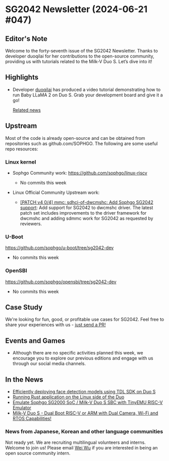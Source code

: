# SG2042 Newsletter (2024-06-21 #047)

## Editor's Note

Welcome to the forty-seventh issue of the SG2042 Newsletter. Thanks to developer duoqilai for her contributions to the open-source community, providing us with tutorials related to the Milk-V Duo S. Let’s dive into it!

## Highlights

+ Developer [duoqilai][Personal Homepage] has produced a video tutorial demonstrating how to run Baby LLaMA 2 on Duo S. Grab your development board and give it a go!

  [Related news](https://www.bilibili.com/video/BV1dn4y197UW)

  [Personal Homepage]:https://space.bilibili.com/1829697

## Upstream

Most of the code is already open-source and can be obtained from repositories such as github.com/SOPHGO. The following are some useful repo resources:

### Linux kernel

+ Sophgo Community work: https://github.com/sophgo/linux-riscv

  + No commits this week

+ Linux Official Community Upstream work:

  + [[PATCH v4 0/4] mmc: sdhci-of-dwcmshc: Add Sophgo SG2042 support][lk-1]: Add support for SG2042 to dwcmshc driver. The latest patch set includes improvements to the driver framework for dwcmshc and adding sdmmc work for SG2042 as requested by reviewers.

[lk-1]: https://lore.kernel.org/linux-riscv/cover.1718697954.git.unicorn_wang@outlook.com/

### U-Boot

https://github.com/sophgo/u-boot/tree/sg2042-dev

+ No commits this week

### OpenSBI

https://github.com/sophgo/opensbi/tree/sg2042-dev

+ No commits this week

## Case Study

We're looking for fun, good, or profitable use cases for SG2042. Feel free to share your experiences with us - [just send a PR!](https://github.com/sophgocommunity/SG2042-Newsletter/pulls)

## Events and Games

- Although there are no specific activities planned this week, we encourage you to explore our previous editions and engage with us through our social media channels.


## In the News

+ [Efficiently deploying face detection models using TDL SDK on Duo S][news-1]
+ [Running Rust application on the Linux side of the Duo][news-2]
+ [Emulate Sophgo SG2000 SoC / Milk-V Duo S SBC with TinyEMU RISC-V Emulator][news-3]
+ [Milk-V Duo S - Dual Boot RISC-V or ARM with Dual Camera, Wi-Fi and RTOS Capabilities!][news-4]

[news-1]:https://mp.weixin.qq.com/s/xhkpy2o7fzz8--819NxmAg
[news-2]:https://community.milkv.io/t/running-rust-application-on-the-linux-side-of-the-duo/2224
[news-3]:https://github.com/lupyuen2/sg2000-emulator
[news-4]:https://www.youtube.com/watch?v=k98xevAmmp8&t=697s

### News from Japanese, Korean and other language communities

Not ready yet. We are recruiting multilingual volunteers and interns. Welcome to join us! Please email [Wei Wu](mailto:wuwei2016@iscas.ac.cn) if you are interested in being an open source community intern.